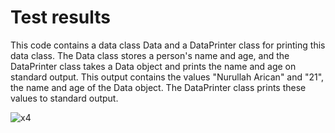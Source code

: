 # Test results
This code contains a data class Data and a DataPrinter class for printing this data class. The Data class stores a person's name and age, and the DataPrinter class takes a Data object and prints the name and age on standard output. This output contains the values "Nurullah Arican" and "21", the name and age of the Data object. The DataPrinter class prints these values to standard output.

![x4](https://user-images.githubusercontent.com/86796541/221071447-ec256da4-4153-4901-88f5-d7cc97aa11fc.png)
